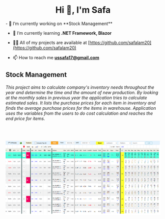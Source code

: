 
<h1 align="center">Hi 👋, I'm Safa</h1>
- 🔭 I’m currently working on **Stock Management**

- 🌱 I’m currently learning **.NET Framework, Blazor**

- 👨‍💻 All of my projects are available at [https://github.com/safalam20](https://github.com/safalam20)

- 📫 How to reach me **ussafa17@gmail.com**


<h2 align="left">Stock Management</h2>

<h6 align="left">This project aims to calculate company's inventory needs throughout the year and determine the time and the amount of new production.
By looking at the monthly sales in previous year the application tries to calculate estimated sales. It lists the purchase prices for each item in inventory and finds  
the average purchase prices for the items in warehouse. Application uses the variables from the users to do cost calculation and reaches the end price for items.
</h6>

<br/>

![alt text](BlurS.png)
